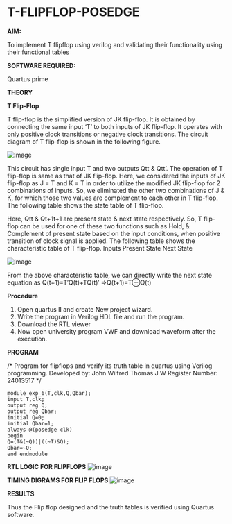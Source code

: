 # T-FLIPFLOP-POSEDGE

**AIM:**

To implement  T flipflop using verilog and validating their functionality using their functional tables

**SOFTWARE REQUIRED:**

Quartus prime

**THEORY**

**T Flip-Flop**

T flip-flop is the simplified version of JK flip-flop. It is obtained by connecting the same input ‘T’ to both inputs of JK flip-flop. It operates with only positive clock transitions or negative clock transitions. The circuit diagram of T flip-flop is shown in the following figure.

![image](https://github.com/naavaneetha/T-FLIPFLOP-POSEDGE/assets/154305477/458a68fe-2d08-4a9d-ac4f-7ae0480ce0bd)

 
This circuit has single input T and two outputs Qtt & Qtt’. The operation of T flip-flop is same as that of JK flip-flop. Here, we considered the inputs of JK flip-flop as J = T and K = T in order to utilize the modified JK flip-flop for 2 combinations of inputs. So, we eliminated the other two combinations of J & K, for which those two values are complement to each other in T flip-flop. The following table shows the state table of T flip-flop.

Here, Qtt & Qt+1t+1 are present state & next state respectively. So, T flip-flop can be used for one of these two functions such as Hold, & Complement of present state based on the input conditions, when positive transition of clock signal is applied. The following table shows the characteristic table of T flip-flop. Inputs Present State Next State

![image](https://github.com/naavaneetha/T-FLIPFLOP-POSEDGE/assets/154305477/cdd7fb32-539f-4b66-bb8d-f305a153c886)

 
From the above characteristic table, we can directly write the next state equation as Q(t+1)=T′Q(t)+TQ(t)′ ⇒Q(t+1)=T⊕Q(t)

**Procedure**

1. Open quartus II and create New project wizard.
2. Write the program in Verilog HDL file and run the program.
3. Download the RTL viewer
4. Now open university program VWF and download waveform after the execution.

**PROGRAM**

/* Program for flipflops and verify its truth table in quartus using Verilog programming. Developed by: John Wilfred Thomas J W
Register Number: 24013517
*/
~~~
module exp_6(T,clk,Q,Qbar);
input T,clk; 
output reg Q; 
output reg Qbar;
initial Q=0;
initial Qbar=1;
always @(posedge clk)
begin
Q=(T&(~Q))|((~T)&Q);
Qbar=~Q; 
end endmodule
~~~
**RTL LOGIC FOR FLIPFLOPS**
![image](https://github.com/user-attachments/assets/464bb440-4a59-49e8-bb89-119ace5c153d)

**TIMING DIGRAMS FOR FLIP FLOPS**
![image](https://github.com/user-attachments/assets/da242b12-c4be-4da5-ad79-f8f4356c2d50)

**RESULTS**

Thus the Flip flop designed and the truth tables is verified using Quartus software.



